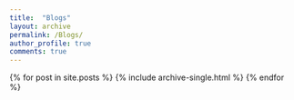 ```yaml
---
title:  "Blogs"
layout: archive
permalink: /Blogs/
author_profile: true
comments: true
---
```


{% for post in site.posts %}
  {% include archive-single.html %}
{% endfor %}